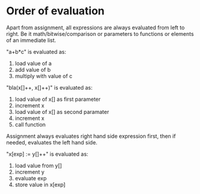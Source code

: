 # Order of evaluation
Apart from assignment, all expressions are always evaluated 
from left to right. Be it math/bitwise/comparison or parameters 
to functions or elements of an immediate list.

"a+b*c" is evaluated as:

1. load value of a
2. add value of b
3. multiply with value of c

"bla(x[]++, x[]++)" is evaluated as:

1. load value of x[] as first parameter
2. increment x
3. load value of x[] as second paramater
4. increment x
5. call function

Assignment always evaluates right hand side expression first, then if needed, 
evaluates the left hand side.

"x[exp] := y[]++" is evaluated as:

1. load value from y[]
2. increment y
3. evaluate exp
4. store value in x[exp]